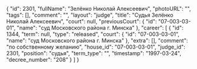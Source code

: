 {
    "id": 2301,
    "fullName": "Зелёнко Николай Алексеевич",
    "photoURL": "",
    "tags": [],
    "comment": "",
    "layout": "judge",
    "title": "Судья Зелёнко Николай Алексеевич",
    "court": null,
    "previousCourt": {
        "id": "07-003-03-01",
        "name": "суд Московского района г. Минска"
    },
    "career": [
        {
            "id": 1344,
            "term": null,
            "type": "released",
            "court": {
                "id": "07-003-03-01",
                "name": "суд Московского района г. Минска"
            },
            "extra": [],
            "comment": "по собственному желанию",
            "house_id": "07-003-03-01",
            "judge_id": 2301,
            "position": "судья",
            "term_type": "",
            "timestamp": "1997-03-24",
            "decree_number": "208"
        }
    ]
}